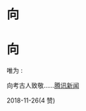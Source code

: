 # 向

# 向

唯为 :

向考古人致敬……[腾讯新闻](https://view.inews.qq.com/a/20181125A0RQQ500?uid=4319383)

2018-11-26(4 赞)